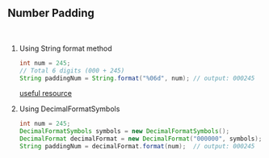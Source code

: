 ## **Number Padding**

<br>

1. Using String format method

    ```java
    int num = 245;
    // Total 6 digits (000 + 245)
    String paddingNum = String.format("%06d", num); // output: 000245
    ```

    [useful resource](https://www.javatpoint.com/java-string-format)

2. Using DecimalFormatSymbols

    ```java
    int num = 245;
    DecimalFormatSymbols symbols = new DecimalFormatSymbols();
    DecimalFormat decimalFormat = new DecimalFormat("000000", symbols);
    String paddingNum = decimalFormat.format(num);  // output: 000245
    ```

